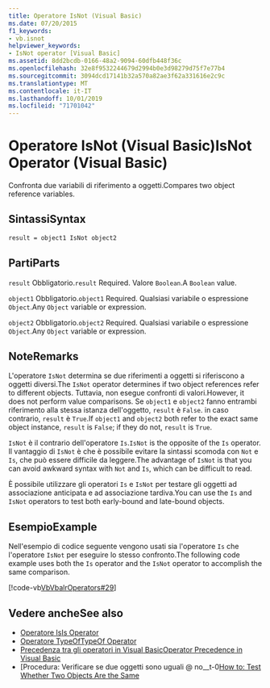 ```yaml
---
title: Operatore IsNot (Visual Basic)
ms.date: 07/20/2015
f1_keywords:
- vb.isnot
helpviewer_keywords:
- IsNot operator [Visual Basic]
ms.assetid: 8dd2bcdb-0166-48a2-9094-60dfb448f36c
ms.openlocfilehash: 32e8f9532244679d2994b0e3d98279d75f7e77b4
ms.sourcegitcommit: 3094dcd17141b32a570a82ae3f62a331616e2c9c
ms.translationtype: MT
ms.contentlocale: it-IT
ms.lasthandoff: 10/01/2019
ms.locfileid: "71701042"
---
```

# <a name="isnot-operator-visual-basic"></a><span data-ttu-id="953a7-102">Operatore IsNot (Visual Basic)</span><span class="sxs-lookup"><span data-stu-id="953a7-102">IsNot Operator (Visual Basic)</span></span>

<span data-ttu-id="953a7-103">Confronta due variabili di riferimento a oggetti.</span><span class="sxs-lookup"><span data-stu-id="953a7-103">Compares two object reference variables.</span></span>

## <a name="syntax"></a><span data-ttu-id="953a7-104">Sintassi</span><span class="sxs-lookup"><span data-stu-id="953a7-104">Syntax</span></span>

```vb
result = object1 IsNot object2
```

## <a name="parts"></a><span data-ttu-id="953a7-105">Parti</span><span class="sxs-lookup"><span data-stu-id="953a7-105">Parts</span></span>
 <span data-ttu-id="953a7-106">`result` Obbligatorio.</span><span class="sxs-lookup"><span data-stu-id="953a7-106">`result` Required.</span></span> <span data-ttu-id="953a7-107">Valore `Boolean`.</span><span class="sxs-lookup"><span data-stu-id="953a7-107">A `Boolean` value.</span></span>

 <span data-ttu-id="953a7-108">`object1` Obbligatorio.</span><span class="sxs-lookup"><span data-stu-id="953a7-108">`object1` Required.</span></span> <span data-ttu-id="953a7-109">Qualsiasi variabile o espressione `Object`.</span><span class="sxs-lookup"><span data-stu-id="953a7-109">Any `Object` variable or expression.</span></span>

 <span data-ttu-id="953a7-110">`object2` Obbligatorio.</span><span class="sxs-lookup"><span data-stu-id="953a7-110">`object2` Required.</span></span> <span data-ttu-id="953a7-111">Qualsiasi variabile o espressione `Object`.</span><span class="sxs-lookup"><span data-stu-id="953a7-111">Any `Object` variable or expression.</span></span>

## <a name="remarks"></a><span data-ttu-id="953a7-112">Note</span><span class="sxs-lookup"><span data-stu-id="953a7-112">Remarks</span></span>
 <span data-ttu-id="953a7-113">L'operatore `IsNot` determina se due riferimenti a oggetti si riferiscono a oggetti diversi.</span><span class="sxs-lookup"><span data-stu-id="953a7-113">The `IsNot` operator determines if two object references refer to different objects.</span></span> <span data-ttu-id="953a7-114">Tuttavia, non esegue confronti di valori.</span><span class="sxs-lookup"><span data-stu-id="953a7-114">However, it does not perform value comparisons.</span></span> <span data-ttu-id="953a7-115">Se `object1` e `object2` fanno entrambi riferimento alla stessa istanza dell'oggetto, `result` è `False`. in caso contrario, `result` è `True`.</span><span class="sxs-lookup"><span data-stu-id="953a7-115">If `object1` and `object2` both refer to the exact same object instance, `result` is `False`; if they do not, `result` is `True`.</span></span>

 <span data-ttu-id="953a7-116">`IsNot` è il contrario dell'operatore `Is`.</span><span class="sxs-lookup"><span data-stu-id="953a7-116">`IsNot` is the opposite of the `Is` operator.</span></span> <span data-ttu-id="953a7-117">Il vantaggio di `IsNot` è che è possibile evitare la sintassi scomoda con `Not` e `Is`, che può essere difficile da leggere.</span><span class="sxs-lookup"><span data-stu-id="953a7-117">The advantage of `IsNot` is that you can avoid awkward syntax with `Not` and `Is`, which can be difficult to read.</span></span>

 <span data-ttu-id="953a7-118">È possibile utilizzare gli operatori `Is` e `IsNot` per testare gli oggetti ad associazione anticipata e ad associazione tardiva.</span><span class="sxs-lookup"><span data-stu-id="953a7-118">You can use the `Is` and `IsNot` operators to test both early-bound and late-bound objects.</span></span>

## <a name="example"></a><span data-ttu-id="953a7-119">Esempio</span><span class="sxs-lookup"><span data-stu-id="953a7-119">Example</span></span>
 <span data-ttu-id="953a7-120">Nell'esempio di codice seguente vengono usati sia l'operatore `Is` che l'operatore `IsNot` per eseguire lo stesso confronto.</span><span class="sxs-lookup"><span data-stu-id="953a7-120">The following code example uses both the `Is` operator and the `IsNot` operator to accomplish the same comparison.</span></span>

 [!code-vb[VbVbalrOperators#29](~/samples/snippets/visualbasic/VS_Snippets_VBCSharp/VbVbalrOperators/VB/Class1.vb#29)]

## <a name="see-also"></a><span data-ttu-id="953a7-121">Vedere anche</span><span class="sxs-lookup"><span data-stu-id="953a7-121">See also</span></span>

- [<span data-ttu-id="953a7-122">Operatore Is</span><span class="sxs-lookup"><span data-stu-id="953a7-122">Is Operator</span></span>](is-operator.md)
- [<span data-ttu-id="953a7-123">Operatore TypeOf</span><span class="sxs-lookup"><span data-stu-id="953a7-123">TypeOf Operator</span></span>](typeof-operator.md)
- [<span data-ttu-id="953a7-124">Precedenza tra gli operatori in Visual Basic</span><span class="sxs-lookup"><span data-stu-id="953a7-124">Operator Precedence in Visual Basic</span></span>](operator-precedence.md)
- <span data-ttu-id="953a7-125">[Procedura: Verificare se due oggetti sono uguali @ no__t-0</span><span class="sxs-lookup"><span data-stu-id="953a7-125">[How to: Test Whether Two Objects Are the Same](../../programming-guide/language-features/operators-and-expressions/how-to-test-whether-two-objects-are-the-same.md)</span></span>
